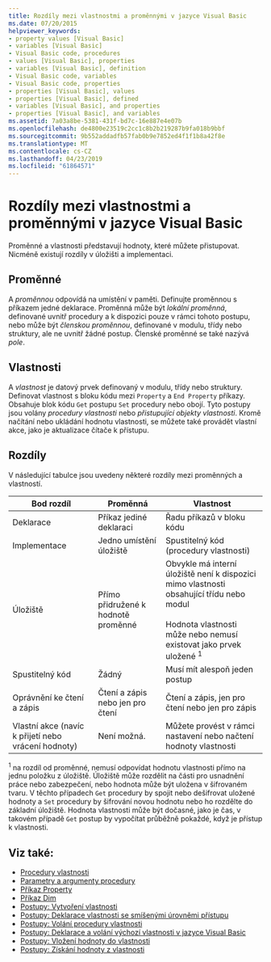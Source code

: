 ```yaml
---
title: Rozdíly mezi vlastnostmi a proměnnými v jazyce Visual Basic
ms.date: 07/20/2015
helpviewer_keywords:
- property values [Visual Basic]
- variables [Visual Basic]
- Visual Basic code, procedures
- values [Visual Basic], properties
- variables [Visual Basic], definition
- Visual Basic code, variables
- Visual Basic code, properties
- properties [Visual Basic], values
- properties [Visual Basic], defined
- variables [Visual Basic], and properties
- properties [Visual Basic], and variables
ms.assetid: 7a03a8be-5381-431f-bd7c-16e887e4e07b
ms.openlocfilehash: de4800e23519c2cc1c8b2b219287b9fa018b9bbf
ms.sourcegitcommit: 9b552addadfb57fab0b9e7852ed4f1f1b8a42f8e
ms.translationtype: MT
ms.contentlocale: cs-CZ
ms.lasthandoff: 04/23/2019
ms.locfileid: "61864571"
---
```

# <a name="differences-between-properties-and-variables-in-visual-basic"></a>Rozdíly mezi vlastnostmi a proměnnými v jazyce Visual Basic
Proměnné a vlastnosti představují hodnoty, které můžete přistupovat. Nicméně existují rozdíly v úložišti a implementaci.  
  
## <a name="variables"></a>Proměnné  
 A *proměnnou* odpovídá na umístění v paměti. Definujte proměnnou s příkazem jedné deklarace. Proměnná může být *lokální proměnná*, definované uvnitř procedury a k dispozici pouze v rámci tohoto postupu, nebo může být *členskou proměnnou*, definované v modulu, třídy nebo struktury, ale ne uvnitř žádné postup. Členské proměnné se také nazývá *pole*.  
  
## <a name="properties"></a>Vlastnosti  
 A *vlastnost* je datový prvek definovaný v modulu, třídy nebo struktury. Definovat vlastnost s bloku kódu mezi `Property` a `End Property` příkazy. Obsahuje blok kódu `Get` postupu `Set` procedury nebo obojí. Tyto postupy jsou volány *procedury vlastnosti* nebo *přistupující objekty vlastnosti*. Kromě načítání nebo ukládání hodnotu vlastnosti, se můžete také provádět vlastní akce, jako je aktualizace čítače k přístupu.  
  
## <a name="differences"></a>Rozdíly  
 V následující tabulce jsou uvedeny některé rozdíly mezi proměnných a vlastností.  
  
|Bod rozdíl|Proměnná|Vlastnost|  
|-------------------------|--------------|--------------|  
|Deklarace|Příkaz jediné deklaraci|Řadu příkazů v bloku kódu|  
|Implementace|Jedno umístění úložiště|Spustitelný kód (procedury vlastnosti)|  
|Úložiště|Přímo přidružené k hodnotě proměnné|Obvykle má interní úložiště není k dispozici mimo vlastnosti obsahující třídu nebo modul<br /><br /> Hodnota vlastnosti může nebo nemusí existovat jako prvek uložené <sup>1</sup>|  
|Spustitelný kód|Žádný|Musí mít alespoň jeden postup|  
|Oprávnění ke čtení a zápis|Čtení a zápis nebo jen pro čtení|Čtení a zápis, jen pro čtení nebo jen pro zápis|  
|Vlastní akce (navíc k přijetí nebo vrácení hodnoty)|Není možná.|Můžete provést v rámci nastavení nebo načtení hodnoty vlastnosti|  
  
 <sup>1</sup> na rozdíl od proměnné, nemusí odpovídat hodnotu vlastnosti přímo na jednu položku z úložiště. Úložiště může rozdělit na části pro usnadnění práce nebo zabezpečení, nebo hodnota může být uložena v šifrovaném tvaru. V těchto případech `Get` procedury by spojit nebo dešifrovat uložené hodnoty a `Set` procedury by šifrování novou hodnotu nebo ho rozdělte do základní úložiště. Hodnota vlastnosti může být dočasné, jako je čas, v takovém případě `Get` postup by vypočítat průběžně pokaždé, když je přístup k vlastnosti.  
  
## <a name="see-also"></a>Viz také:

- [Procedury vlastnosti](./property-procedures.md)
- [Parametry a argumenty procedury](./procedure-parameters-and-arguments.md)
- [Příkaz Property](../../../../visual-basic/language-reference/statements/property-statement.md)
- [Příkaz Dim](../../../../visual-basic/language-reference/statements/dim-statement.md)
- [Postupy: Vytvoření vlastnosti](./how-to-create-a-property.md)
- [Postupy: Deklarace vlastnosti se smíšenými úrovněmi přístupu](./how-to-declare-a-property-with-mixed-access-levels.md)
- [Postupy: Volání procedury vlastnosti](./how-to-call-a-property-procedure.md)
- [Postupy: Deklarace a volání výchozí vlastnosti v jazyce Visual Basic](./how-to-declare-and-call-a-default-property.md)
- [Postupy: Vložení hodnoty do vlastnosti](./how-to-put-a-value-in-a-property.md)
- [Postupy: Získání hodnoty z vlastnosti](./how-to-get-a-value-from-a-property.md)
